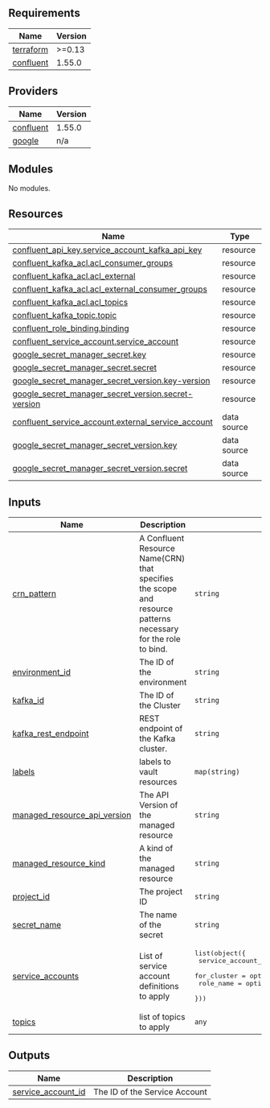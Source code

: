 <!-- BEGIN_TF_DOCS -->
## Requirements

| Name | Version |
|------|---------|
| <a name="requirement_terraform"></a> [terraform](#requirement\_terraform) | >=0.13 |
| <a name="requirement_confluent"></a> [confluent](#requirement\_confluent) | 1.55.0 |

## Providers

| Name | Version |
|------|---------|
| <a name="provider_confluent"></a> [confluent](#provider\_confluent) | 1.55.0 |
| <a name="provider_google"></a> [google](#provider\_google) | n/a |

## Modules

No modules.

## Resources

| Name | Type |
|------|------|
| [confluent_api_key.service_account_kafka_api_key](https://registry.terraform.io/providers/confluentinc/confluent/1.55.0/docs/resources/api_key) | resource |
| [confluent_kafka_acl.acl_consumer_groups](https://registry.terraform.io/providers/confluentinc/confluent/1.55.0/docs/resources/kafka_acl) | resource |
| [confluent_kafka_acl.acl_external](https://registry.terraform.io/providers/confluentinc/confluent/1.55.0/docs/resources/kafka_acl) | resource |
| [confluent_kafka_acl.acl_external_consumer_groups](https://registry.terraform.io/providers/confluentinc/confluent/1.55.0/docs/resources/kafka_acl) | resource |
| [confluent_kafka_acl.acl_topics](https://registry.terraform.io/providers/confluentinc/confluent/1.55.0/docs/resources/kafka_acl) | resource |
| [confluent_kafka_topic.topic](https://registry.terraform.io/providers/confluentinc/confluent/1.55.0/docs/resources/kafka_topic) | resource |
| [confluent_role_binding.binding](https://registry.terraform.io/providers/confluentinc/confluent/1.55.0/docs/resources/role_binding) | resource |
| [confluent_service_account.service_account](https://registry.terraform.io/providers/confluentinc/confluent/1.55.0/docs/resources/service_account) | resource |
| [google_secret_manager_secret.key](https://registry.terraform.io/providers/hashicorp/google/latest/docs/resources/secret_manager_secret) | resource |
| [google_secret_manager_secret.secret](https://registry.terraform.io/providers/hashicorp/google/latest/docs/resources/secret_manager_secret) | resource |
| [google_secret_manager_secret_version.key-version](https://registry.terraform.io/providers/hashicorp/google/latest/docs/resources/secret_manager_secret_version) | resource |
| [google_secret_manager_secret_version.secret-version](https://registry.terraform.io/providers/hashicorp/google/latest/docs/resources/secret_manager_secret_version) | resource |
| [confluent_service_account.external_service_account](https://registry.terraform.io/providers/confluentinc/confluent/1.55.0/docs/data-sources/service_account) | data source |
| [google_secret_manager_secret_version.key](https://registry.terraform.io/providers/hashicorp/google/latest/docs/data-sources/secret_manager_secret_version) | data source |
| [google_secret_manager_secret_version.secret](https://registry.terraform.io/providers/hashicorp/google/latest/docs/data-sources/secret_manager_secret_version) | data source |

## Inputs

| Name | Description | Type | Default | Required |
|------|-------------|------|---------|:--------:|
| <a name="input_crn_pattern"></a> [crn\_pattern](#input\_crn\_pattern) | A Confluent Resource Name(CRN) that specifies the scope and resource patterns necessary for the role to bind. | `string` | `""` | no |
| <a name="input_environment_id"></a> [environment\_id](#input\_environment\_id) | The ID of the environment | `string` | n/a | yes |
| <a name="input_kafka_id"></a> [kafka\_id](#input\_kafka\_id) | The ID of the Cluster | `string` | n/a | yes |
| <a name="input_kafka_rest_endpoint"></a> [kafka\_rest\_endpoint](#input\_kafka\_rest\_endpoint) | REST endpoint of the Kafka cluster. | `string` | n/a | yes |
| <a name="input_labels"></a> [labels](#input\_labels) | labels to vault resources | `map(string)` | n/a | yes |
| <a name="input_managed_resource_api_version"></a> [managed\_resource\_api\_version](#input\_managed\_resource\_api\_version) | The API Version of the managed resource | `string` | `"cmk/v2"` | no |
| <a name="input_managed_resource_kind"></a> [managed\_resource\_kind](#input\_managed\_resource\_kind) | A kind of the managed resource | `string` | `"Cluster"` | no |
| <a name="input_project_id"></a> [project\_id](#input\_project\_id) | The project ID | `string` | n/a | yes |
| <a name="input_secret_name"></a> [secret\_name](#input\_secret\_name) | The name of the secret | `string` | n/a | yes |
| <a name="input_service_accounts"></a> [service\_accounts](#input\_service\_accounts) | List of service account definitions to apply | <pre>list(object({<br>    service_account_name = optional(string),<br>    for_cluster          = optional(bool),<br>    role_name            = optional(string)<br>  }))</pre> | n/a | yes |
| <a name="input_topics"></a> [topics](#input\_topics) | list of topics to apply | `any` | `[]` | no |

## Outputs

| Name | Description |
|------|-------------|
| <a name="output_service_account_id"></a> [service\_account\_id](#output\_service\_account\_id) | The ID of the Service Account |
<!-- END_TF_DOCS -->